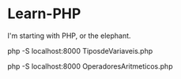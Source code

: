 # Learn-PHP
 I'm starting with PHP, or the elephant.

 php -S localhost:8000 TiposdeVariaveis.php

 
 php -S localhost:8000 OperadoresAritmeticos.php
